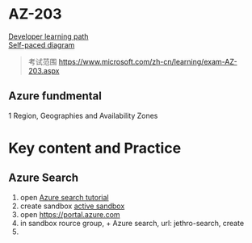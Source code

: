 # AZ-203
[Developer learning path](https://docs.microsoft.com/en-us/learn/browse/?products=azure&roles=developer&resource_type=learning%20path)  
[Self-paced diagram](https://query.prod.cms.rt.microsoft.com/cms/api/am/binary/RWtQqM)  

> 考试范围
> https://www.microsoft.com/zh-cn/learning/exam-AZ-203.aspx   

## Azure fundmental
1 Region, Geographies and Availability Zones


# Key content and Practice
## Azure Search
1. open [Azure search tutorial](https://docs.microsoft.com/zh-cn/azure/search/search-create-service-portal)
2. create sandbox [active sandbox](https://docs.microsoft.com/en-us/learn/modules/create-cosmos-db-for-scale/2-create-an-account)
3. open https://portal.azure.com
4. in sandbox rource group, + Azure search, url: jethro-search, create
5. 
